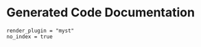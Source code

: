 # Generated Code Documentation

```{autodoc2-object} discopula.checkerboard.copula
render_plugin = "myst"
no_index = true
```
